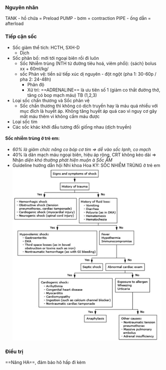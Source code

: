 ### Nguyên nhân
TANK - hồ chứa = Preload
PUMP - bơm = contraction
PIPE - ống dẫn = afterload
### Tiếp cận sốc
- Sốc giảm thể tích: HCTH, SXH-D
	- Dịch
- Sốc phân bố: mới tới ngoại biên rồi đi luôn
	- Sốc Nhiễm trùng (NTH từ đường tiêu hoá, viêm phổi): {sách} bolus xx + 60ml/kg/
	- sốc Phản vệ: tiền sử tiếp xúc dị nguyên - đột ngột (pha 1: 30-60p / pha 2: 24-48h)
		- Phân độ
		- Xử trí: ==ADRENALINE== là ưu tiên số 1 (giảm co thắt đường thở, tăng có bop mạch máu) TB (1,2,3)
- Loại sốc chấn thương và Sốc phản vệ
	- Sốc chấn thương thì không có dịch truyền hay là máu quá nhiều với mục đích là huyết áp. Không tăng huyết áp quá cao vì nguy cơ gây mất máu thêm vì không cầm máu được
- Loại sốc tim
- Các sốc khác khởi đầu tương đối giống nhau (dịch truyền)
#### Sốc nhiễm trùng ở trẻ em:
- _60% là giảm chức năng co bóp cơ tim => dễ vào sốc lạnh, co mạch_
- 40% là dãn mạch máu ngoại biên, hiệu áp rộng, CRT không kéo dài => Nhận _diện khó thường phát hiện muộn_ _à Sốc ẤM_
- Guideline hướng dẫn hội Nhi khoa Hoa KỲ: SỐC NHIỄM TRÙNG ở trẻ em
![444](../../../../../200%20Files/image/image/Bu%E1%BB%95i%2015%20-%20H%E1%BB%87%20th%E1%BA%ADn%20ni%E1%BB%87u%20-%20RL%20%C4%91a%20c%C6%A1%20quan%20(Nhi-Nhi%E1%BB%85m)-1687422818346.jpeg)

### Điều trị
==Nâng HA==, đảm bảo hô hấp đi kèm
